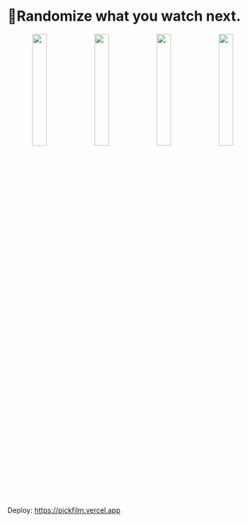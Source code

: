# 🎲Randomize what you watch next.
<p float="left" align="middle">
  <img width="24%" src="https://github.com/user-attachments/assets/54b72af0-111d-438c-87f6-a707901c1083">
  <img width="24%" src="https://github.com/user-attachments/assets/d577ad6c-cb01-422f-b0d5-254da75eaf8e">
  <img width="24%" src="https://github.com/user-attachments/assets/24df6d18-ecac-4e59-a727-778a7283cd2d">
  <img width="24%" src="https://github.com/user-attachments/assets/4b2715ab-ea51-47f2-8caa-ed5e57984097">
</p>

Deploy: https://pickfilm.vercel.app
